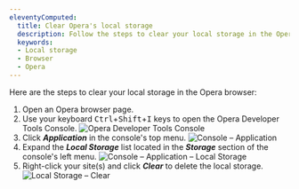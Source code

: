 ```yaml
---
eleventyComputed:
  title: Clear Opera's local storage
  description: Follow the steps to clear your local storage in the Opera browser.
  keywords:
  - Local storage
  - Browser
  - Opera
---
```

Here are the steps to clear your local storage in the Opera browser:

1. Open an Opera browser page.
1. Use your keyboard <kbd>Ctrl</kbd>+<kbd>Shift</kbd>+<kbd>I</kbd> keys to open the Opera Developer Tools Console.
![Opera Developer Tools Console](https://cdnweb.devolutions.net/docs/en/kb/KB4873.png)
1. Click ***Application*** in the console's top menu.
![Console – Application](https://cdnweb.devolutions.net/docs/en/kb/KB4874.png)
1. Expand the ***Local Storage*** list located in the ***Storage*** section of the console's left menu.
![Console – Application – Local Storage](https://cdnweb.devolutions.net/docs/en/kb/KB4875.png)
1. Right-click your site(s) and click ***Clear*** to delete the local storage.
![Local Storage – Clear](https://cdnweb.devolutions.net/docs/en/kb/KB4876.png)

